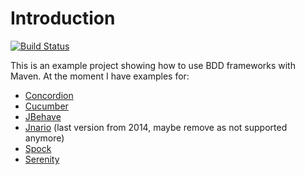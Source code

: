 # Introduction
[![Build Status](https://circleci.com/gh/mszalbach/BDD.svg?style=svg)](https://circleci.com/gh/mszalbach/BDD)

This is an example project showing how to use BDD frameworks with Maven.
At the moment I have examples for:

*   [Concordion](http://www.concordion.org/)
*   [Cucumber](http://cukes.info/)
*   [JBehave](http://jbehave.org/)
*   [Jnario](http://jnario.org/) (last version from 2014, maybe remove as not supported anymore)
*   [Spock](https://code.google.com/p/spock/)
*   [Serenity](http://thucydides.info/)
